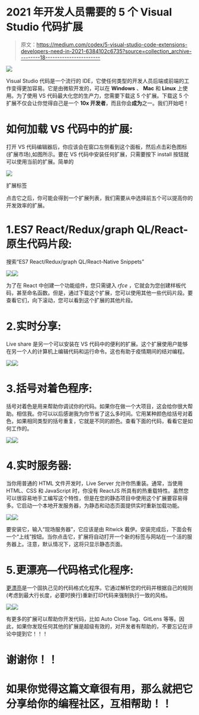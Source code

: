 # 2021 年开发人员需要的 5 个 Visual Studio 代码扩展

> 原文：<https://medium.com/codex/5-visual-studio-code-extensions-developers-need-in-2021-6384102c6735?source=collection_archive---------18----------------------->

![](img/57ed2fbd5ceff69cecc88c5f5c7ae003.png)

Visual Studio 代码是一个流行的 IDE，它使任何类型的开发人员后端或前端的工作变得更加容易。它是由微软开发的，可以在 **Windows** 、 **Mac** 和 **Linux** 上使用。为了使用 VS 代码最大化您的生产力，您需要下载这 5 个扩展。下载这 5 个扩展不仅会让你觉得自己是一个 **10x 开发者**，而且你会**成为**之一。我们开始吧！

# **如何加载 VS 代码中的扩展:**

打开 VS 代码编辑器后，你应该会在窗口左侧看到这个面板，然后点击彩色图标(扩展市场),如图所示。要在 VS 代码中安装任何扩展，只需要按下 install 按钮就可以使用当前的扩展。简单的

![](img/8bfa21833fa185c04b02c94027643006.png)

扩展标签

点击它之后，你可能会得到一个扩展列表，我们需要从中选择前五个可以提高你的开发效率的扩展。

# 1.ES7 React/Redux/graph QL/React-原生代码片段:

搜索“ES7 React/Redux/graph QL/React-Native Snippets”

![](img/c44d340cb8caa157c9ad6ef4bceb7134.png)![](img/216f744277be4b5d42de3acc0dea136e.png)

为了在 React 中创建一个功能组件，您只需键入 *rfce* ，它就会为您创建样板代码，甚至命名函数。但是，通过下载这个扩展，您可以使用其他一些代码片段。要查看它们，向下滚动，您可以看到这个扩展的其他片段。

# 2.实时分享:

Live share 是另一个可以安装在 VS 代码中的便利的扩展。这个扩展使用户能够在另一个人的计算机上编辑代码和运行命令。这也有助于疫情期间的结对编程。

![](img/0a79055ba4aa05c8ec1c965302aad9dc.png)![](img/f14e488370739777b3f621bd45205d9e.png)

# 3.括号对着色程序:

括号对着色是用来帮助你调试你的代码。如果你在做一个大项目，这会给你很大帮助。相信我。你可以以后感谢我为你节省了这么多时间。它用某种颜色给括号对着色，如果相同类型的括号重复，它就是不同的颜色。查看下面的代码，看看它是如何工作的。

![](img/abaa7a9c89f811696accadd91d8541be.png)![](img/65b808a64650ae5df3cc09cd232f6bbf.png)

# 4.实时服务器:

当你用普通的 HTML 文件开发时，Live Server 允许你热重装。通常，当使用 HTML、CSS 和 JavaScript 时，你没有 ReactJS 所具有的热重载特性。虽然您可以很容易地手工编写这个特性，但是在您的静态项目中使用这个扩展要容易得多。它启动一个本地开发服务器，为静态和动态页面提供实时重新加载功能。

![](img/f2d22ecb5a262175a4864bfab7f953eb.png)![](img/cd029845f59dbdf2d534ce6d8141fff2.png)

要安装它，输入“现场服务器”，它应该是由 Ritwick 戴伊。安装完成后，下面会有一个“上线”按钮。当你点击它，扩展将自动打开一个新的标签与网站在一个活的服务器上。注意，默认情况下，这将只显示静态页面。

# 5.更漂亮—代码格式化程序:

[更漂亮](https://prettier.io/)是一个固执己见的代码格式化程序。它通过解析您的代码并根据自己的规则(考虑到最大行长度，必要时换行)重新打印代码来强制执行一致的风格。

![](img/29e3f89956c34ed5eb6ada3c2039fc85.png)![](img/db6bdf503d8f554403d6f2f4291b7a82.png)

有更多的扩展可以帮助你开发代码，比如 Auto Close Tag、GitLens 等等。因此，如果你发现任何其他的扩展是超级有效的，对开发者有帮助的，不要忘记在评论中提到它！！！

# **谢谢你！！**

# 如果你觉得这篇文章很有用，那么就把它分享给你的编程社区，互相帮助！！